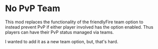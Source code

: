 # No PvP Team

This mod replaces the functionality of the friendlyFire team option to instead prevent PvP if either player involved has the option enabled.
Thus players can have their PvP status managed via teams.

I wanted to add it as a new team option, but, that's hard.